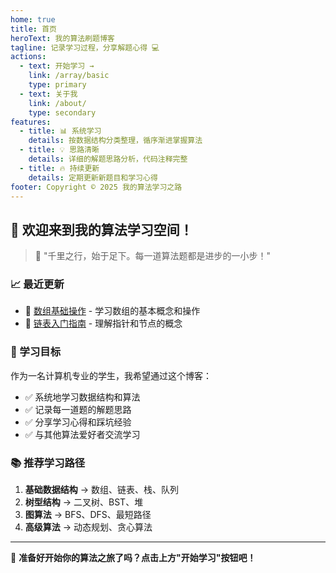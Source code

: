 ```yaml
---
home: true
title: 首页
heroText: 我的算法刷题博客
tagline: 记录学习过程，分享解题心得 💻
actions:
  - text: 开始学习 →
    link: /array/basic
    type: primary
  - text: 关于我
    link: /about/
    type: secondary
features:
  - title: 📊 系统学习
    details: 按数据结构分类整理，循序渐进掌握算法
  - title: 💡 思路清晰
    details: 详细的解题思路分析，代码注释完整
  - title: 🔥 持续更新
    details: 定期更新新题目和学习心得
footer: Copyright © 2025 我的算法学习之路
---
```


## 🌟 欢迎来到我的算法学习空间！

> 💪 "千里之行，始于足下。每一道算法题都是进步的一小步！"

### 📈 最近更新

- 🔢 [数组基础操作](/array/basic.md) - 学习数组的基本概念和操作
- 🔗 [链表入门指南](/linkedlist/intro.md) - 理解指针和节点的概念

### 🎯 学习目标

作为一名计算机专业的学生，我希望通过这个博客：
- ✅ 系统地学习数据结构和算法
- ✅ 记录每一道题的解题思路
- ✅ 分享学习心得和踩坑经验
- ✅ 与其他算法爱好者交流学习

### 📚 推荐学习路径

1. **基础数据结构** → 数组、链表、栈、队列
2. **树型结构** → 二叉树、BST、堆
3. **图算法** → BFS、DFS、最短路径
4. **高级算法** → 动态规划、贪心算法

---

🚀 **准备好开始你的算法之旅了吗？点击上方"开始学习"按钮吧！**
